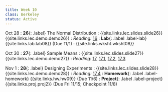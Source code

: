 ```yaml
---
title: Week 10
class: Berkeley
status: Active
---
```


Oct 28
: **26**{: .label} The Normal Distribution
    : {{site.links.lec.slides.slide26}} {{site.links.lec.demo.demo26}}
: _Reading:_ [16](https://inferentialthinking.com/chapters/16/Inference_for_Regression.html)
: **Lab**{: .label .label-lab} {{site.links.lab.lab08}} (Due 11/1)
  : {{site.links.wksht.wksht08}}

Oct 30
: **27**{: .label} Sample Means
    : {{site.links.lec.slides.slide27}} {{site.links.lec.demo.demo27}}
: _Reading:_ [17](https://inferentialthinking.com/chapters/17/Classification.html), [17.1](https://inferentialthinking.com/chapters/17/1/Nearest_Neighbors.html), [17.2](https://inferentialthinking.com/chapters/17/2/Training_and_Testing.html), [17.3](https://inferentialthinking.com/chapters/17/3/Rows_of_Tables.html)

Nov 1
: **28**{: .label} Designing Experiments
  : {{site.links.lec.slides.slide28}} {{site.links.lec.demo.demo28}}
: _Reading:_ [17.4](https://inferentialthinking.com/chapters/17/4/Implementing_the_Classifier.html)
: **Homework**{: .label .label-homework} {{site.links.hw.hw09}} (Due 11/6)
: **Project**{: .label .label-project} {{site.links.proj.proj2}} (Due Fri 11/15; Checkpoint 11/8)